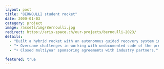 ```yaml
---
layout: post
title: "BERNOULLI student rocket"
date: 2000-01-03
category: project
image: /assets/img/Bernoulli.jpg
redirect: https://aris-space.ch/our-projects/bernoulli-2023/
details:
  - "Built a hybrid rocket with an autonomous guided recovery system in a student team and participated in the <i>European Rocketry Challenge</i> (Lisbon, Portugal) in the 9000m category."
  - "• Overcame challenges in working with undocumented code of the previous team to implement and test our sensor drivers."
  - "• Closed multiyear sponsoring agreements with industry partners."
  
featured: true
---
```

